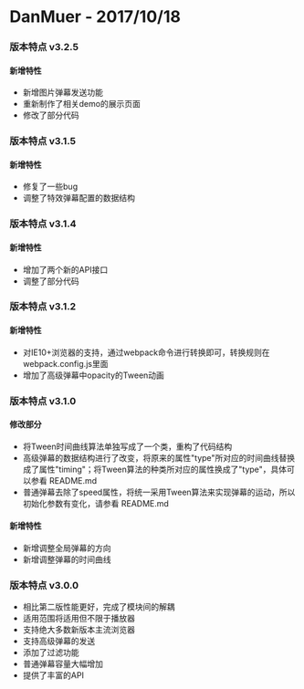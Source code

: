 # DanMuer - 2017/10/18

### 版本特点 v3.2.5

#### 新增特性
- 新增图片弹幕发送功能
- 重新制作了相关demo的展示页面
- 修改了部分代码

### 版本特点 v3.1.5

#### 新增特性
- 修复了一些bug
- 调整了特效弹幕配置的数据结构

### 版本特点 v3.1.4

#### 新增特性
- 增加了两个新的API接口
- 调整了部分代码

### 版本特点 v3.1.2

#### 新增特性
- 对IE10+浏览器的支持，通过webpack命令进行转换即可，转换规则在webpack.config.js里面
- 增加了高级弹幕中opacity的Tween动画

### 版本特点 v3.1.0

#### 修改部分
- 将Tween时间曲线算法单独写成了一个类，重构了代码结构
- 高级弹幕的数据结构进行了改变，将原来的属性"type"所对应的时间曲线替换成了属性"timing"；将Tween算法的种类所对应的属性换成了"type"，具体可以参看 README.md
- 普通弹幕去除了speed属性，将统一采用Tween算法来实现弹幕的运动，所以初始化参数有变化，请参看 README.md

#### 新增特性
- 新增调整全局弹幕的方向
- 新增调整弹幕的时间曲线

### 版本特点 v3.0.0
- 相比第二版性能更好，完成了模块间的解耦
- 适用范围将适用但不限于播放器
- 支持绝大多数新版本主流浏览器
- 支持高级弹幕的发送
- 添加了过滤功能
- 普通弹幕容量大幅增加
- 提供了丰富的API